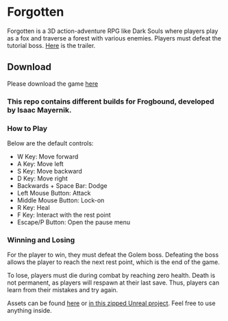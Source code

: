 # Forgotten
Forgotten is a 3D action-adventure RPG like Dark Souls where players play as a fox and traverse a forest with various enemies. Players must defeat the tutorial boss. [Here](https://youtu.be/PGd8BNCph8w?si=ilkPblXzjUZRUcL_) is the trailer.

## Download
Please download the game [here](https://isaacmayernik.itch.io/forgotten)

### This repo contains different builds for Frogbound, developed by Isaac Mayernik.

### How to Play

Below are the default controls:
- W Key: Move forward
-	A Key: Move left
- S Key: Move backward
-	D Key: Move right
-	Backwards + Space Bar: Dodge
-	Left Mouse Button: Attack
-	Middle Mouse Button: Lock-on
-	R Key: Heal
-	F Key: Interact with the rest point
-	Escape/P Button: Open the pause menu

### Winning and Losing

For the player to win, they must defeat the Golem boss. Defeating the boss allows the player to reach the next rest point, which is the end of the game.

To lose, players must die during combat by reaching zero health. Death is not permanent, as players will respawn at their last save. Thus, players can learn from their mistakes and try again.

Assets can be found [here](https://github.com/isaacmayernik/ForgottenAssets) or [in this zipped Unreal project](https://github.com/isaacmayernik/Forgotten/blob/main/Forgotten%20Build%201.0/Forgotten.zip). Feel free to use anything inside.
